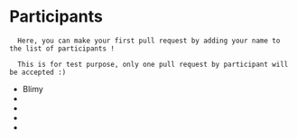 # Participants

```
  Here, you can make your first pull request by adding your name to the list of participants !
  
  This is for test purpose, only one pull request by participant will be accepted :)
```

*  Blimy
*
*
*
*
